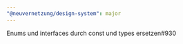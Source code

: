 ```yaml
---
"@neuvernetzung/design-system": major
---
```


Enums und interfaces durch const und types ersetzen#930
